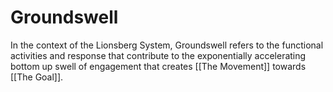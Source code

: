 # Groundswell

In the context of the Lionsberg System, Groundswell refers to the functional activities and response that contribute to the exponentially accelerating bottom up swell of engagement that creates [[The Movement]] towards [[The Goal]].  